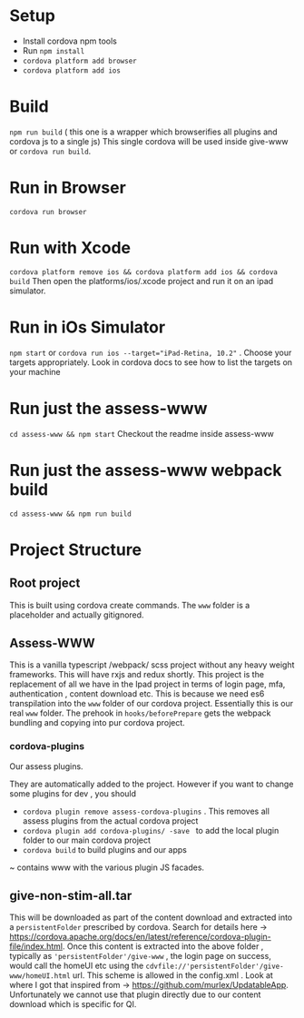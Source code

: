 # Setup
* Install cordova npm tools 
* Run `npm install`
* `cordova platform add browser`
* `cordova platform add ios`

# Build
`npm run build` ( this one is  a wrapper which browserifies all plugins and cordova js to a single js) 
This single cordova will be used inside give-www
or `cordova run build`. 

# Run in Browser
`cordova run browser`

# Run with Xcode
`cordova platform remove ios && cordova platform add ios && cordova build`
Then open the platforms/ios/<Name>.xcode project and run it on an ipad simulator.

# Run in iOs Simulator
`npm start` or `cordova run ios --target="iPad-Retina, 10.2"` . Choose your targets appropriately. Look in cordova docs to see how to list the targets on your machine

# Run just the assess-www
`cd assess-www && npm start`
Checkout the readme inside assess-www

# Run just the assess-www webpack build
`cd assess-www && npm run build`

# Project Structure
## Root project
This is built using cordova create commands. The `www` folder is a placeholder and actually gitignored.
## Assess-WWW
This is a vanilla typescript /webpack/ scss project without any heavy weight frameworks. This will have rxjs and redux shortly. This project is the replacement of all we have in the Ipad project in terms of login page, mfa, authentication , content download etc. This is because we need es6 transpilation into the `www` folder of our cordova project. Essentially this is our real `www` folder. 
The prehook in `hooks/beforePrepare` gets the webpack bundling and copying into pur cordova project.

### cordova-plugins
Our assess plugins.

They are automatically added to the project. However if you want to change some plugins for dev , you should
* `cordova plugin remove assess-cordova-plugins` . This removes all assess plugins from the actual cordova project
* `cordova plugin add cordova-plugins/ -save ` to add the local plugin folder to our main cordova project
* `cordova build` to build plugins and our apps

~ contains www with the various plugin JS facades.

## give-non-stim-all.tar
This will be downloaded as part of the content download and extracted into a `persistentFolder` prescribed by cordova. Search for details here -> https://cordova.apache.org/docs/en/latest/reference/cordova-plugin-file/index.html. Once this content is extracted into the above folder , typically as `'persistentFolder'/give-www` , the login page on success, would call the homeUI etc using the `cdvfile://'persistentFolder'/give-www/homeUI.html`  url. This scheme is allowed in the config.xml . Look at where I got that inspired from -> https://github.com/murlex/UpdatableApp. Unfortunately we cannot use that plugin directly due to our content download which is specific for QI.